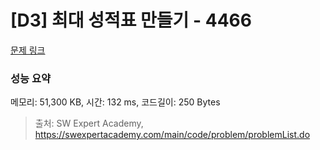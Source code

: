 # [D3] 최대 성적표 만들기 - 4466 

[문제 링크](https://swexpertacademy.com/main/code/problem/problemDetail.do?contestProbId=AWOUfCJ6qVMDFAWg) 

### 성능 요약

메모리: 51,300 KB, 시간: 132 ms, 코드길이: 250 Bytes



> 출처: SW Expert Academy, https://swexpertacademy.com/main/code/problem/problemList.do
